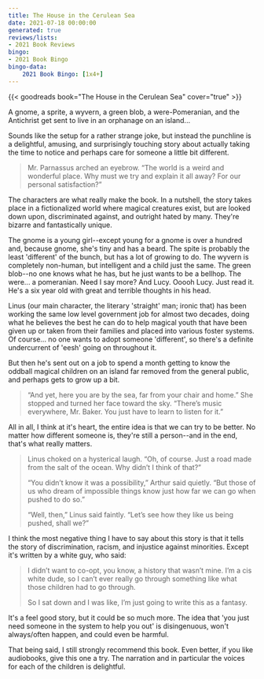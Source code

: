 ```yaml
---
title: The House in the Cerulean Sea
date: 2021-07-18 00:00:00
generated: true
reviews/lists:
- 2021 Book Reviews
bingo:
- 2021 Book Bingo
bingo-data:
    2021 Book Bingo: [1x4+]
---
```

{{< goodreads book="The House in the Cerulean Sea" cover="true" >}}

A gnome, a sprite, a wyvern, a green blob, a were-Pomeranian, and the Antichrist get sent to live in an orphanage on an island...  

Sounds like the setup for a rather strange joke, but instead the punchline is a delightful, amusing, and surprisingly touching story about actually taking the time to notice and perhaps care for someone a little bit different.  

<!--more-->

> Mr. Parnassus arched an eyebrow. “The world is a weird and wonderful place.
> Why must we try and explain it all away? For our personal satisfaction?”

The characters are what really make the book. In a nutshell, the story takes place in a fictionalized world where magical creatures exist, but are looked down upon, discriminated against, and outright hated by many. They're bizarre and fantastically unique.  

The gnome is a young girl--except young for a gnome is over a hundred and, because gnome, she's tiny and has a beard. The spite is probably the least 'different' of the bunch, but has a lot of growing to do. The wyvern is completely non-human, but intelligent and a child just the same. The green blob--no one knows what he has, but he just wants to be a bellhop. The were... a pomeranian. Need I say more? And Lucy. Ooooh Lucy. Just read it. He's a six year old with great and terrible thoughts in his head.  

Linus (our main character, the literary 'straight' man; ironic that) has been working the same low level government job for almost two decades, doing what he believes the best he can do to help magical youth that have been given up or taken from their families and placed into various foster systems. Of course... no one wants to adopt someone 'different', so there's a definite undercurrent of 'eesh' going on throughout it.  

But then he's sent out on a job to spend a month getting to know the oddball magical children on an island far removed from the general public, and perhaps gets to grow up a bit.  

> “And yet, here you are by the sea, far from your chair and home.” She
> stopped and turned her face toward the sky. “There’s music everywhere, Mr.
> Baker. You just have to learn to listen for it.”

All in all, I think at it's heart, the entire idea is that we can try to be better. No matter how different someone is, they're still a person--and in the end, that's what really matters.  

> Linus choked on a hysterical laugh. “Oh, of course. Just a road made from
> the salt of the ocean. Why didn’t I think of that?”  
>
> “You didn’t know it was a possibility,” Arthur said quietly. “But those of
> us who dream of impossible things know just how far we can go when pushed to
> do so.”  
>
> “Well, then,” Linus said faintly. “Let’s see how they like us being pushed,
> shall we?”  

I think the most negative thing I have to say about this story is that it tells the story of discrimination, racism, and injustice against minorities. Except it's written by a white guy, who said:  

> I didn’t want to co-opt, you know, a history that wasn’t mine. I’m a cis
> white dude, so I can’t ever really go through something like what those
> children had to go through.  
> 
> So I sat down and I was like, I’m just going to write this as a fantasy.  

It's a feel good story, but it could be so much more. The idea that 'you just need someone in the system to help you out' is disingenuous, won't always/often happen, and could even be harmful.  

That being said, I still strongly recommend this book. Even better, if you like audiobooks, give this one a try. The narration and in particular the voices for each of the children is delightful.


